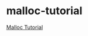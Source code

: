 # malloc-tutorial

[Malloc Tutorial](https://wiki-prog.infoprepa.epita.fr/images/0/04/Malloc_tutorial.pdf)